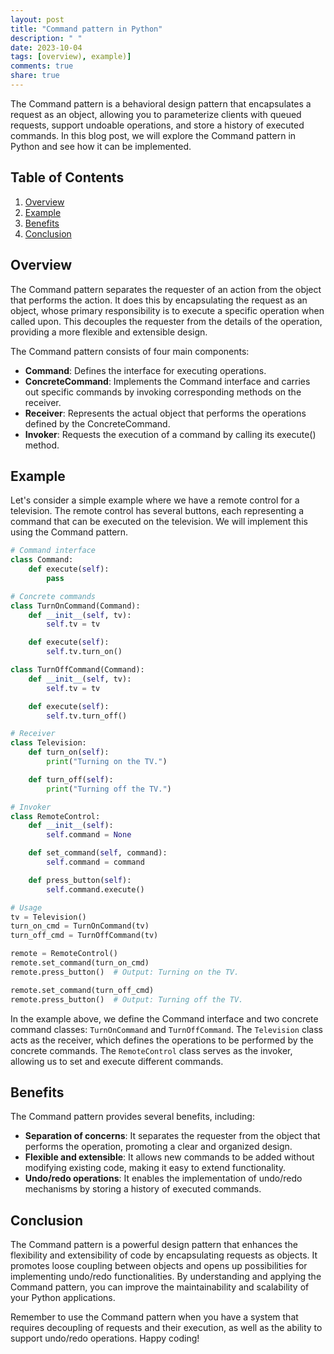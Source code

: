 ```yaml
---
layout: post
title: "Command pattern in Python"
description: " "
date: 2023-10-04
tags: [overview), example)]
comments: true
share: true
---
```


The Command pattern is a behavioral design pattern that encapsulates a request as an object, allowing you to parameterize clients with queued requests, support undoable operations, and store a history of executed commands. In this blog post, we will explore the Command pattern in Python and see how it can be implemented.

## Table of Contents
1. [Overview](#overview)
2. [Example](#example)
3. [Benefits](#benefits)
4. [Conclusion](#conclusion)

## Overview<a name="overview"></a>

The Command pattern separates the requester of an action from the object that performs the action. It does this by encapsulating the request as an object, whose primary responsibility is to execute a specific operation when called upon. This decouples the requester from the details of the operation, providing a more flexible and extensible design.

The Command pattern consists of four main components:
- **Command**: Defines the interface for executing operations.
- **ConcreteCommand**: Implements the Command interface and carries out specific commands by invoking corresponding methods on the receiver.
- **Receiver**: Represents the actual object that performs the operations defined by the ConcreteCommand.
- **Invoker**: Requests the execution of a command by calling its execute() method.

## Example<a name="example"></a>

Let's consider a simple example where we have a remote control for a television. The remote control has several buttons, each representing a command that can be executed on the television. We will implement this using the Command pattern.

```python
# Command interface
class Command:
    def execute(self):
        pass

# Concrete commands
class TurnOnCommand(Command):
    def __init__(self, tv):
        self.tv = tv

    def execute(self):
        self.tv.turn_on()

class TurnOffCommand(Command):
    def __init__(self, tv):
        self.tv = tv

    def execute(self):
        self.tv.turn_off()

# Receiver
class Television:
    def turn_on(self):
        print("Turning on the TV.")

    def turn_off(self):
        print("Turning off the TV.")

# Invoker
class RemoteControl:
    def __init__(self):
        self.command = None

    def set_command(self, command):
        self.command = command

    def press_button(self):
        self.command.execute()

# Usage
tv = Television()
turn_on_cmd = TurnOnCommand(tv)
turn_off_cmd = TurnOffCommand(tv)

remote = RemoteControl()
remote.set_command(turn_on_cmd)
remote.press_button()  # Output: Turning on the TV.

remote.set_command(turn_off_cmd)
remote.press_button()  # Output: Turning off the TV.
```

In the example above, we define the Command interface and two concrete command classes: `TurnOnCommand` and `TurnOffCommand`. The `Television` class acts as the receiver, which defines the operations to be performed by the concrete commands. The `RemoteControl` class serves as the invoker, allowing us to set and execute different commands.

## Benefits<a name="benefits"></a>

The Command pattern provides several benefits, including:
- **Separation of concerns**: It separates the requester from the object that performs the operation, promoting a clear and organized design.
- **Flexible and extensible**: It allows new commands to be added without modifying existing code, making it easy to extend functionality.
- **Undo/redo operations**: It enables the implementation of undo/redo mechanisms by storing a history of executed commands.

## Conclusion<a name="conclusion"></a>

The Command pattern is a powerful design pattern that enhances the flexibility and extensibility of code by encapsulating requests as objects. It promotes loose coupling between objects and opens up possibilities for implementing undo/redo functionalities. By understanding and applying the Command pattern, you can improve the maintainability and scalability of your Python applications.

Remember to use the Command pattern when you have a system that requires decoupling of requests and their execution, as well as the ability to support undo/redo operations. Happy coding!